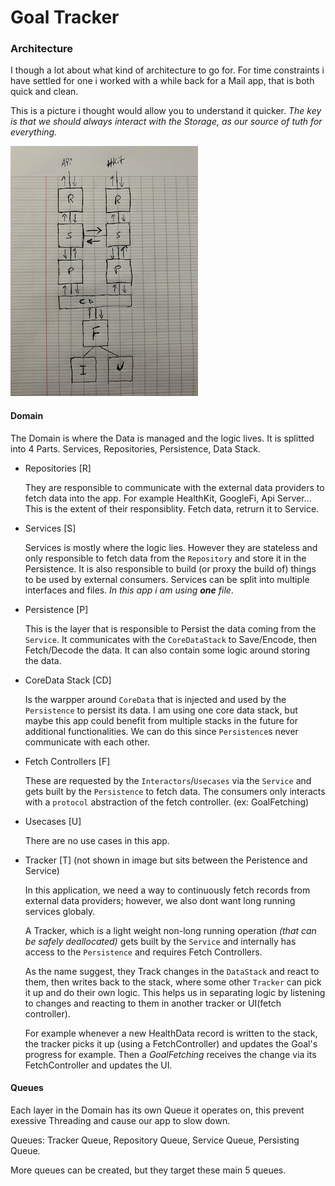 # Goal Tracker
### Architecture

I though a lot about what kind of architecture to go for. 
For time constraints i have settled for one i worked with a while back for a Mail app, that is both quick and clean.

This is a picture i thought would allow you to understand it quicker.
_The key is that we should always interact with the Storage, as our source of tuth for everything._

![README.ARCHITECTURE](README.ARCHITECTURE.jpg)
     
#### Domain
The Domain is where the Data is managed and the logic lives. It is splitted into 4 Parts. Services, Repositories, Persistence, Data Stack.

- Repositories [R]

     They are responsible to communicate with the external data providers to fetch data into the app. 
     For example HealthKit, GoogleFi, Api Server...
     This is the extent of their responsiblity. Fetch data, retrurn it to Service.
     
- Services [S]

     Services is mostly where the logic lies. However they are stateless and only responsible to fetch data from the `Repository` and store it in the Persistence.
     It is also responsible to build (or proxy the build of) things to be used by external consumers.
     Services can be split into multiple interfaces and files. _In this app i am using **one** file_.
     
- Persistence [P]
     
     This is the layer that is responsible to Persist the data coming from the `Service`. 
     It communicates with the `CoreDataStack` to Save/Encode, then Fetch/Decode the data.
     It can also contain some logic around storing the data.
     
- CoreData Stack [CD]
      
     Is the warpper around `CoreData` that is injected and used by the `Persistence` to persist its data.
     I am using one core data stack, but maybe this app could benefit from multiple stacks in the future for additional functionalities.
     We can do this since `Persistence`s never communicate with each other.

- Fetch Controllers [F]

     These are requested by the `Interactors`/`Usecases` via the `Service` and gets built by the `Persistence` to fetch data. 
     The consumers only interacts with a `protocol` abstraction of the fetch controller. (ex: GoalFetching)
     
- Usecases [U]

     There are no use cases in this app.

- Tracker [T] (not shown in image but sits between the Peristence and Service)
     
     In this application, we need a way to continuously fetch records from external data providers; 
     however, we also dont want long running services globaly.
     
     A Tracker, which is a light weight non-long running operation _(that can be safely deallocated)_ gets built by the `Service` and internally has access to the `Persistence` and requires Fetch Controllers. 
     
     As the name suggest, they Track changes in the `DataStack` and react to them, then writes back to the stack, where some other `Tracker` can pick it up and do their own logic. This helps us in separating logic by listening to changes and reacting to them in another tracker or UI(fetch controller).
     
     For example whenever a new HealthData record is written to the stack, the tracker picks it up (using a FetchController) and updates the Goal's progress for example. Then a _GoalFetching_ receives the change via its FetchController and updates the UI.



#### Queues

Each layer in the Domain has its own Queue it operates on, this prevent exessive Threading and cause our app to slow down.

Queues: Tracker Queue, Repository Queue, Service Queue, Persisting Queue.

More queues can be created, but they target these main 5 queues.


